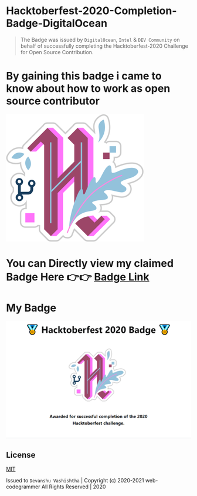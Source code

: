 # Hacktoberfest-2020-Completion-Badge-DigitalOcean

> The Badge was issued by ``DigitalOcean``, ``Intel`` & ``DEV Community`` on behalf of successfully completing the Hacktoberfest-2020 Challenge for Open Source Contribution.

# By gaining this badge i came to know about how to work as open source contributor 


![alt text](https://github.com/web-codegrammer/Hacktoberfest-2020-Completion-Badge-DigitalOcean/blob/main/Hacktoberfest%202020%20Badge/hacktoberfest2020-badge.png)

# You can Directly view my claimed Badge Here 👉👉 [Badge Link](https://dev.to/badge/hacktoberfest-2020)

# My Badge

![alt text](https://github.com/web-codegrammer/Hacktoberfest-2020-Completion-Badge-DigitalOcean/blob/main/Hacktoberfest%202020%20Badge/hacktoberfest2020-badge%20full.png)

## License 

[MIT](https://github.com/web-codegrammer/Hacktoberfest-2020-Completion-Badge-DigitalOcean/blob/main/LICENSE)

Issued to ```Devanshu Vashishtha``` | Copyright (c) 2020-2021 web-codegrammer All Rights Reserved | 2020
